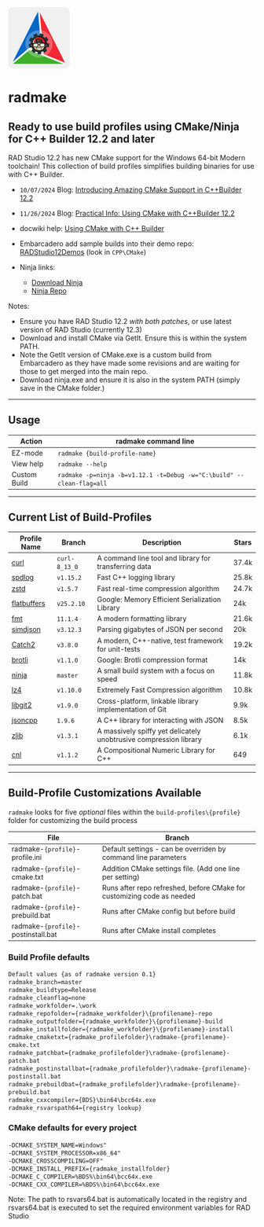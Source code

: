 ![radmake-graphic](./bin/radmake-graphic-125x125.png)
# radmake

## Ready to use build profiles using CMake/Ninja for C++ Builder 12.2 and later

RAD Studio 12.2 has new CMake support for the Windows 64-bit Modern toolchain!  This collection of build profiles simplifies building binaries for use with C++ Builder.


- `10/07/2024` Blog: [Introducing Amazing CMake Support in C++Builder 12.2](https://blogs.embarcadero.com/introducing-amazing-cmake-support-in-cbuilder-12-2/)
- `11/26/2024` Blog: [Practical Info: Using CMake with C++Builder 12.2](https://blogs.embarcadero.com/practical-info-using-cmake-with-cbuilder-12-2/)
- docwiki help: [Using CMake with C++ Builder](https://docwiki.embarcadero.com/RADStudio/en/Using_CMake_with_C%2B%2B_Builder)
- Embarcadero add sample builds into their demo repo: [RADStudio12Demos](https://github.com/Embarcadero/RADStudio12Demos)  (look in `CPP\CMake`) 

- Ninja links:
  - [Download Ninja](https://ninja-build.org/)
  - [Ninja Repo](https://github.com/ninja-build/ninja)
  
 Notes:
 - Ensure you have RAD Studio 12.2 _with both patches_, or use  latest version of RAD Studio (currently 12.3)
 - Download and install CMake via GetIt.  Ensure this is within the system PATH. 
 - Note the GetIt version of CMake.exe is a custom build from Embarcadero as they have made some revisions and are waiting for those to get merged into the main repo.
 - Download ninja.exe and ensure it is also in the system PATH (simply save in the CMake folder.)
---
## Usage


| Action | radmake command line  |
|---|---|
| EZ-mode | `radmake {build-profile-name}` |
| View help | `radmake --help` |
| Custom Build | `radmake -p=ninja -b=v1.12.1 -t=Debug -w="C:\build" --clean-flag=all` |


---

## Current List of Build-Profiles
| Profile Name | Branch | Description  | Stars |
|---|---|---|---|
| [curl](https://github.com/curl/curl) | `curl-8_13_0` | A command line tool and library for transferring data | 37.4k |
| [spdlog](https://github.com/gabime/spdlog) | `v1.15.2` | Fast C++ logging library | 25.8k |
| [zstd](https://github.com/facebook/zstd) | `v1.5.7` | Fast real-time compression algorithm | 24.7k |
| [flatbuffers](https://github.com/google/flatbuffers) | `v25.2.10` | Google: Memory Efficient Serialization Library | 24k |
| [fmt](https://github.com/fmtlib/fmt) | `11.1.4` | A modern formatting library | 21.6k |
| [simdjson](https://github.com/simdjson/simdjson) | `v3.12.3` | Parsing gigabytes of JSON per second | 20k |
| [Catch2](https://github.com/catchorg/Catch2) | `v3.8.0` | A modern, C++-native, test framework for unit-tests | 19.2k |
| [brotli](https://github.com/google/brotli) | `v1.1.0` | Google: Brotli compression format | 14k |
| [ninja](https://github.com/ninja-build/ninja) | `master` | A small build system with a focus on speed | 11.8k |
| [lz4](https://github.com/lz4/lz4) | `v1.10.0` | Extremely Fast Compression algorithm | 10.8k |
| [libgit2](https://github.com/libgit2/libgit2) | `v1.9.0` | Cross-platform, linkable library implementation of Git  | 9.9k |
| [jsoncpp](https://github.com/open-source-parsers/jsoncpp) | `1.9.6` | A C++ library for interacting with JSON | 8.5k |
| [zlib](hhttps://github.com/madler/zlib) | `v1.3.1` | A massively spiffy yet delicately unobtrusive compression library | 6.1k |
| [cnl](https://github.com/johnmcfarlane/cnl) | `v1.1.2` | A Compositional Numeric Library for C++ | 649 |



---

## Build-Profile Customizations Available

`radmake` looks for five _optional_ files within the `build-profiles\{profile}` folder for customizing the build process

| File | Branch |
|---|---|
| radmake-`{profile}`-profile.ini | Default settings - can be overriden by command line parameters |
| radmake-`{profile}`-cmake.txt | Addition CMake settings file. (Add one line per setting) |
| radmake-`{profile}`-patch.bat | Runs after repo refreshed, before CMake for customizing code as needed |
| radmake-`{profile}`-prebuild.bat | Runs after CMake config but before build |
| radmake-`{profile}`-postinstall.bat | Runs after CMake install completes |


### Build Profile defaults
````
Default values {as of radmake version 0.1}
radmake_branch=master
radmake_buildtype=Release
radmake_cleanflag=none
radmake_workfolder=.\work
radmake_repofolder={radmake_workfolder}\{profilename}-repo
radmake_outputfolder={radmake_workfolder}\{profilename}-build
radmake_installfolder={radmake_workfolder}\{profilename}-install
radmake_cmaketxt={radmake_profilefolder}\radmake-{profilename}-cmake.txt
radmake_patchbat={radmake_profilefolder}\radmake-{profilename}-patch.bat
radmake_postinstallbat={radmake_profilefolder}\radmake-{profilename}-postinstall.bat
radmake_prebuildbat={radmake_profilefolder}\radmake-{profilename}-prebuild.bat
radmake_cxxcompiler={BDS}\bin64\bcc64x.exe
radmake_rsvarspath64={registry lookup}
````

### CMake defaults for every project
````
-DCMAKE_SYSTEM_NAME=Windows"
-DCMAKE_SYSTEM_PROCESSOR=x86_64"
-DCMAKE_CROSSCOMPILING=OFF"
-DCMAKE_INSTALL_PREFIX={radmake_installfolder}
-DCMAKE_C_COMPILER=%BDS%\bin64\bcc64x.exe
-DCMAKE_CXX_COMPILER=%BDS%\bin64\bcc64x.exe
````
Note: The path to rsvars64.bat is automatically located in the registry and rsvars64.bat is executed to set the required environment variables for RAD Studio


